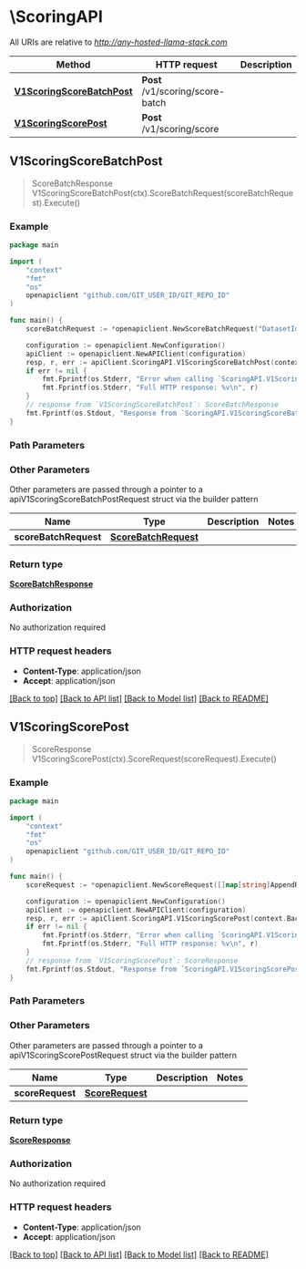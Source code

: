 # \ScoringAPI

All URIs are relative to *http://any-hosted-llama-stack.com*

Method | HTTP request | Description
------------- | ------------- | -------------
[**V1ScoringScoreBatchPost**](ScoringAPI.md#V1ScoringScoreBatchPost) | **Post** /v1/scoring/score-batch | 
[**V1ScoringScorePost**](ScoringAPI.md#V1ScoringScorePost) | **Post** /v1/scoring/score | 



## V1ScoringScoreBatchPost

> ScoreBatchResponse V1ScoringScoreBatchPost(ctx).ScoreBatchRequest(scoreBatchRequest).Execute()





### Example

```go
package main

import (
	"context"
	"fmt"
	"os"
	openapiclient "github.com/GIT_USER_ID/GIT_REPO_ID"
)

func main() {
	scoreBatchRequest := *openapiclient.NewScoreBatchRequest("DatasetId_example", map[string]ScoreRequestScoringFunctionsValue{"key": openapiclient.ScoreRequest_scoring_functions_value{ScoringFnParams: openapiclient.ScoringFnParams{BasicScoringFnParams: openapiclient.NewBasicScoringFnParams("Type_example")}}}, false) // ScoreBatchRequest | 

	configuration := openapiclient.NewConfiguration()
	apiClient := openapiclient.NewAPIClient(configuration)
	resp, r, err := apiClient.ScoringAPI.V1ScoringScoreBatchPost(context.Background()).ScoreBatchRequest(scoreBatchRequest).Execute()
	if err != nil {
		fmt.Fprintf(os.Stderr, "Error when calling `ScoringAPI.V1ScoringScoreBatchPost``: %v\n", err)
		fmt.Fprintf(os.Stderr, "Full HTTP response: %v\n", r)
	}
	// response from `V1ScoringScoreBatchPost`: ScoreBatchResponse
	fmt.Fprintf(os.Stdout, "Response from `ScoringAPI.V1ScoringScoreBatchPost`: %v\n", resp)
}
```

### Path Parameters



### Other Parameters

Other parameters are passed through a pointer to a apiV1ScoringScoreBatchPostRequest struct via the builder pattern


Name | Type | Description  | Notes
------------- | ------------- | ------------- | -------------
 **scoreBatchRequest** | [**ScoreBatchRequest**](ScoreBatchRequest.md) |  | 

### Return type

[**ScoreBatchResponse**](ScoreBatchResponse.md)

### Authorization

No authorization required

### HTTP request headers

- **Content-Type**: application/json
- **Accept**: application/json

[[Back to top]](#) [[Back to API list]](../README.md#documentation-for-api-endpoints)
[[Back to Model list]](../README.md#documentation-for-models)
[[Back to README]](../README.md)


## V1ScoringScorePost

> ScoreResponse V1ScoringScorePost(ctx).ScoreRequest(scoreRequest).Execute()





### Example

```go
package main

import (
	"context"
	"fmt"
	"os"
	openapiclient "github.com/GIT_USER_ID/GIT_REPO_ID"
)

func main() {
	scoreRequest := *openapiclient.NewScoreRequest([]map[string]AppendRowsRequestRowsInnerValue{map[string]AppendRowsRequestRowsInnerValue{"key": openapiclient.AppendRowsRequest_rows_inner_value{ArrayOfAny: new([]interface{})}}}, map[string]ScoreRequestScoringFunctionsValue{"key": openapiclient.ScoreRequest_scoring_functions_value{ScoringFnParams: openapiclient.ScoringFnParams{BasicScoringFnParams: openapiclient.NewBasicScoringFnParams("Type_example")}}}) // ScoreRequest | 

	configuration := openapiclient.NewConfiguration()
	apiClient := openapiclient.NewAPIClient(configuration)
	resp, r, err := apiClient.ScoringAPI.V1ScoringScorePost(context.Background()).ScoreRequest(scoreRequest).Execute()
	if err != nil {
		fmt.Fprintf(os.Stderr, "Error when calling `ScoringAPI.V1ScoringScorePost``: %v\n", err)
		fmt.Fprintf(os.Stderr, "Full HTTP response: %v\n", r)
	}
	// response from `V1ScoringScorePost`: ScoreResponse
	fmt.Fprintf(os.Stdout, "Response from `ScoringAPI.V1ScoringScorePost`: %v\n", resp)
}
```

### Path Parameters



### Other Parameters

Other parameters are passed through a pointer to a apiV1ScoringScorePostRequest struct via the builder pattern


Name | Type | Description  | Notes
------------- | ------------- | ------------- | -------------
 **scoreRequest** | [**ScoreRequest**](ScoreRequest.md) |  | 

### Return type

[**ScoreResponse**](ScoreResponse.md)

### Authorization

No authorization required

### HTTP request headers

- **Content-Type**: application/json
- **Accept**: application/json

[[Back to top]](#) [[Back to API list]](../README.md#documentation-for-api-endpoints)
[[Back to Model list]](../README.md#documentation-for-models)
[[Back to README]](../README.md)


